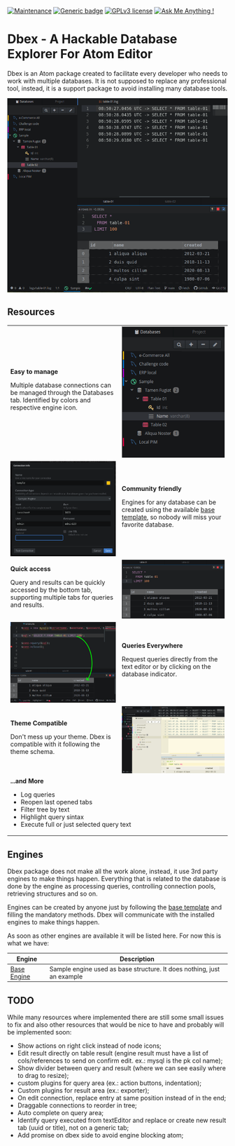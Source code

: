[![Maintenance](https://img.shields.io/badge/Maintained%3F-yes-green.svg)](https://bitbucket.org/lbesson/ansi-colors)
[![Generic badge](https://img.shields.io/badge/Status-Beta-orange.svg)](https://shields.io/)
[![GPLv3 license](https://img.shields.io/badge/License-GPLv3-blue.svg)](http://perso.crans.org/besson/LICENSE.html)
[![Ask Me Anything !](https://img.shields.io/badge/Ask%20me-anything-1abc9c.svg)](https://GitHub.com/Naereen/ama)

# Dbex - A Hackable Database Explorer For Atom Editor
Dbex is an Atom package created to facilitate every developer who needs to work with multiple databases. It is not supposed to replace any professional tool, instead, it is a support package to avoid installing many database tools.

<img alt="Dbex - A Hackable Database Explorer For Atom Editor" src="https://github.com/marcelkohl/dbex/blob/main/samples/main.png?raw=true">

## Resources
<table border="0" cellpadding="0" cellspacing="0" style="border-collapse: collapse; border:0px;">
   <tbody>
      <tr>
         <td>
         <b>Easy to manage</b>
         <p>Multiple database connections can be managed through the Databases tab. Identified by colors and respective engine icon.</p>
         </td>
         <td><img alt="Easy to manage" src="https://github.com/marcelkohl/dbex/blob/main/samples/tree.png?raw=true" width="400" height="auto"></td>
      </tr>
      <tr>
         <td><img alt="Community friendly" src="https://github.com/marcelkohl/dbex/blob/main/samples/create.png?raw=true" width="400" height="auto"></td>
         <td>
         <b>Community friendly</b>
         <p>Engines for any database can be created using the available <a href="https://github.com/marcelkohl/dbex-engine-base">base template</a>, so nobody will miss your favorite database.</p>
         </td>
      </tr>
      <tr>
         <td>
         <b>Quick access</b>
         <p>Query and results can be quickly accessed by the bottom tab, supporting multiple tabs for queries and results.</p>
         </td>
         <td><img alt="Quick access" src="https://github.com/marcelkohl/dbex/blob/main/samples/result.png?raw=true" width="400" height="auto"></td>
      </tr>
      <tr>
         <td><img alt="Queries Everywhere" src="https://github.com/marcelkohl/dbex/blob/main/samples/queries.png?raw=true" width="400" height="auto"></td>
         <td>
         <b>Queries Everywhere</b>
         <p>Request queries directly from the text editor or by clicking on the database indicator.</p>
         </td>
      </tr>
      <tr>
         <td>
         <b>Theme Compatible</b>
         <p>Don't mess up your theme. Dbex is compatible with it following the theme schema.</p>
         </td>
         <td><img alt="Queries Everywhere" src="https://github.com/marcelkohl/dbex/blob/main/samples/themes.png?raw=true" width="400" height="auto"></td>
      </tr>
      <tr>
         <td colspan="2">
         <b>...and More</b>
         <ul>
         <li>Log queries</li>
         <li>Reopen last opened tabs</li>
         <li>Filter tree by text</li>
         <li>Highlight query sintax</li>
         <li>Execute full or just selected query text</li>
         </ul>
         </td>
      </tr>
   </tbody>
</table>

## Engines
Dbex package does not make all the work alone, instead, it use 3rd party engines to make things happen. Everything that is related to the database is done by the engine as processing queries, controlling connection pools, retrieving structures and so on.

Engines can be created by anyone just by following the [base template](https://github.com/marcelkohl/dbex-engine-base) and filling the mandatory methods. Dbex will communicate with the installed engines to make things happen.

As soon as other engines are available it will be listed here. For now this is what we have:

|Engine|Description|
|---|---|
|[Base Engine](https://github.com/marcelkohl/dbex-engine-base)|Sample engine used as base structure. It does nothing, just an example|   

## TODO
While many resources where implemented there are still some small issues to fix and also other resources that would be nice to have and probably will be implemented soon:

- Show actions on right click instead of node icons;
- Edit result directly on table result (engine result must have a list of cols/references to send on confirm edit. ex.: mysql is the pk col name);
- Show divider between query and result (where we can see easily where to drag to resize);
- custom plugins for query area (ex.: action buttons, indentation);
- Custom plugins for result area (ex.: exporter);
- On edit connection, replace entry at same position instead of in the end;
- Draggable connections to reorder in tree;
- Auto complete on query area;
- Identify query executed from textEditor and replace or create new result tab (uuid or title), not on a generic tab;
- Add promise on dbex side to avoid engine blocking atom;

